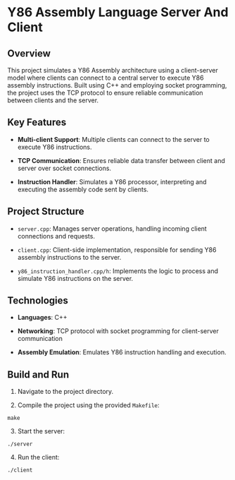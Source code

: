 # Y86 Assembly Language Server And Client

## Overview

This project simulates a Y86 Assembly architecture using a client-server model where clients can connect to a central server to execute Y86 assembly instructions. Built using C++ and employing socket programming, the project uses the TCP protocol to ensure reliable communication between clients and the server.

## Key Features

- **Multi-client Support**: Multiple clients can connect to the server to execute Y86 instructions.

- **TCP Communication**: Ensures reliable data transfer between client and server over socket connections.

- **Instruction Handler**: Simulates a Y86 processor, interpreting and executing the assembly code sent by clients.

## Project Structure

- `server.cpp`: Manages server operations, handling incoming client connections and requests.

- `client.cpp`: Client-side implementation, responsible for sending Y86 assembly instructions to the server.

- `y86_instruction_handler.cpp/h`: Implements the logic to process and simulate Y86 instructions on the server.

## Technologies

- **Languages**: C++

- **Networking**: TCP protocol with socket programming for client-server communication

- **Assembly Emulation**: Emulates Y86 instruction handling and execution.

## Build and Run

1. Navigate to the project directory. 

2. Compile the project using the provided `Makefile`:

```shell
make
```

3. Start the server:

```shell
./server
```

4. Run the client:

```shell
./client
```